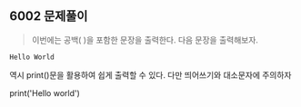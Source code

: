## 6002 문제풀이

> 이번에는 공백( )을 포함한 문장을 출력한다.
> 다음 문장을 출력해보자.

```Hello World```

역시 print()문을 활용하여 쉽게 출력할 수 있다. 다만 띄어쓰기와 대소문자에 주의하자

print('Hello world')

